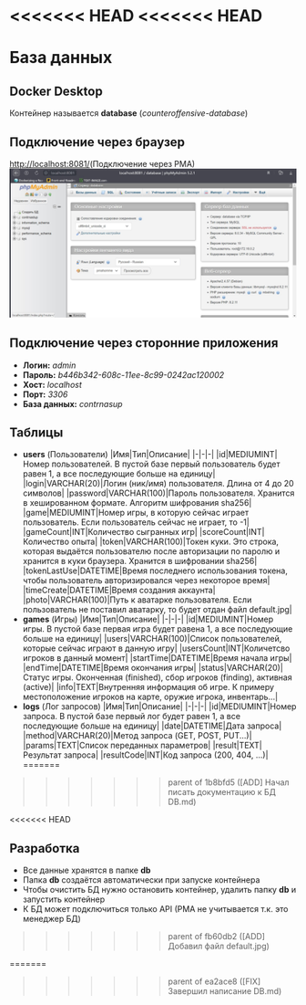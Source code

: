 <<<<<<< HEAD
<<<<<<< HEAD
=======
# База данных

<a name="docker-desktop"></a>
## Docker Desktop
Контейнер называется **database** (*counteroffensive-database*)

<a name="browser-connection"></a>
## Подключение через браузер
<a href="http://localhost:8081/" target="_blank">http://localhost:8081/</a>(Подключение через PMA)
![Пример подключения через PMA](images/pma/browser-view-example.jpg)
## Подключение через сторонние приложения
+ **Логин:** *admin*
+ **Пароль:** *b446b342-608c-11ee-8c99-0242ac120002*
+ **Хост:** *localhost*
+ **Порт:** *3306*
+ **База данных:** *contrnasup*

## Таблицы
+ **users** (Пользователи)
	|Имя|Тип|Описание|
	|-|-|-|
	|id|MEDIUMINT|Номер пользователей. В пустой базе первый пользователь будет равен 1, а все последующие больше на единицу|
	|login|VARCHAR(20)|Логин (ник/имя) пользователя. Длина от 4 до 20 символов|
	|password|VARCHAR(100)|Пароль пользователя. Хранится в хешированном формате. Алгоритм шифрования sha256|
	|game|MEDIUMINT|Номер игры, в которую сейчас играет пользователь. Если пользователь сейчас не играет, то -1|
	|gameCount|INT|Количество сыгранных игр|
	|scoreCount|INT|Количество опыта|
	|token|VARCHAR(100)|Токен куки. Это строка, которая выдаётся пользователю после авторизации по паролю и хранится в куки браузера. Хранится в шифровании sha256|
	|tokenLastUse|DATETIME|Время последнего использования токена, чтобы пользователь авторизировался через некоторое время|
	|timeCreate|DATETIME|Время создания аккаунта|
	|photo|VARCHAR(100)|Путь к аватарке пользователя. Если пользователь не поставил аватарку, то будет отдан файл default.jpg|
+ **games** (Игры)
	|Имя|Тип|Описание|
	|-|-|-|
	|id|MEDIUMINT|Номер игры. В пустой базе первая игра будет равена 1, а все последующие больше на единицу|
	|users|VARCHAR(100)|Список пользователей, которые сейчас играют в данную игру|
	|usersCount|INT|Количетсво игроков в данный момент|
	|startTime|DATETIME|Время начала игры|
	|endTime|DATETIME|Время окончания игры|
	|status|VARCHAR(20)|Статус игры. Оконченная (finished), сбор игроков (finding), активная (active)|
	|info|TEXT|Внутренняя информация об игре. К примеру местоположение игроков на карте, оружие игрока, инвентарь...|
+ **logs** (Лог запросов)
	|Имя|Тип|Описание|
	|-|-|-|
	|id|MEDIUMINT|Номер запроса. В пустой базе первый лог будет равен 1, а все последующие больше на единицу|
	|date|DATETIME|Дата запроса|
	|method|VARCHAR(20)|Метод запроса (GET, POST, PUT...)|
	|params|TEXT|Список переданных параметров|
	|result|TEXT|Результат запроса|
	|resultCode|INT|Код запроса (200, 404, ...)|
=======
>>>>>>> parent of 1b8bfd5 ([ADD] Начал писать документацию к БД DB.md)

<<<<<<< HEAD
## Разработка
+ Все данные хранятся в папке **db**
+ Папка **db** создаётся автоматически при запуске контейнера
+ Чтобы очистить БД нужно остановить контейнер, удалить папку **db** и запустить контейнер
+ К БД может подключиться только API (PMA не учитывается т.к. это менеджер БД)

>>>>>>> parent of fb60db2 ([ADD] Добавил файл default.jpg)

=======
>>>>>>> parent of ea2ace8 ([FIX] Завершил написание DB.md)
